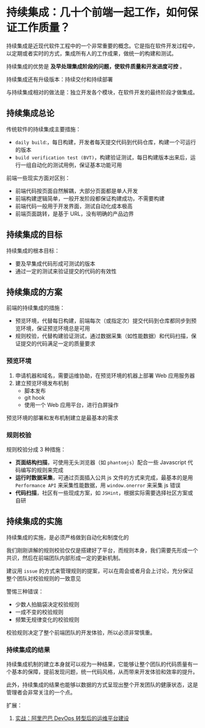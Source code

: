 
# 持续集成：几十个前端一起工作，如何保证工作质量？

持续集成是近现代软件工程中的一个非常重要的概念。它是指在软件开发过程中，以定期或者实时的方式，集成所有人的工作成果，做统一的构建和测试。

持续集成的优势是 __及早处理集成阶段的问题，使软件质量和开发进度可控__ 。

持续集成还有升级版本：持续交付和持续部署

与持续集成相对的做法是：独立开发各个模块，在软件开发的最终阶段才做集成。

## 持续集成总论
传统软件的持续集成主要措施：
- `daily build`:，每日构建，开发者每天提交代码到代码仓库，构建一个可运行的版本
- `build verification test (BVT)`，构建验证测试，每日构建版本出来后，运行一组自动化的测试用例，保证基本功能可用

前端一些现实方面对区别：
- 前端代码按页面自然解耦，大部分页面都是单人开发
- 前端构建逻辑简单，一般开发阶段都保证构建成功，不需要构建
- 前端代码一般用于开发界面，测试自动化成本极高
- 前端页面跳转，是基于 URL，没有明确的产品边界

## 持续集成的目标

持续集成的根本目标：
- 要及早集成代码形成可测试的版本
- 通过一定的测试来验证提交的代码的有效性

## 持续集成的方案

前端的持续集成的措施：
- 预览环境，代替每日构建，前端每次（或指定次）提交代码到仓库都同步到预览环境，保证预览环境总是可用
- 规则校验，代替构建验证测试，通过数据采集（如性能数据）和代码扫描，保证提交的代码满足一定的质量要求

### 预览环境

1. 申请机器和域名，需要运维协助，在预览环境的机器上部署 Web 应用服务器
2. 建立预览环境发布机制
   - 脚本发布
   - git hook
   - 使用一个 Web 应用平台，进行白屏操作

预览环境的部署和发布机制建立是最基本的需求

### 规则校验

规则校验分成 3 种措施：
- __页面结构扫描__，可使用无头浏览器（如 `phantomjs`）配合一些 Javascript 代码编写的规则来完成
- __运行时数据采集__，可通过页面插入公共 js 文件的方式来完成，最基本的是用 `Performance API` 来采集性能数据，用 `window.onerror` 来采集 js 错误
- __代码扫描__，社区有一些现成方案，如 `JSHint`，根据实际需要选择社区方案或自研

## 持续集成的实施

持续集成的实施，是必须严格做到自动化和制度化的

我们刚刚讲解的规则校验仅仅是搭建好了平台，而规则本身，我们需要先形成一个共识，然后在前端团队内部形成一定的更新机制。

建议用 `issue` 的方式来管理规则的提案，可以在周会或者月会上讨论，充分保证整个团队对校验规则的一致意见

警惕三种错误：
- 少数人拍脑袋决定校验规则
- 一成不变的校验规则
- 频繁无规律变化的校验规则

校验规则决定了整个前端团队的开发体验，所以必须非常慎重。

### 持续集成的结果

持续集成机制的建立本身就可以视为一种结果，它能够让整个团队的代码质量有一个基本的保障，提前发现问题，统一代码风格，从而带来开发体验和效率的提升。

此外，持续集成的结果也能够以数据的方式呈现出整个开发团队的健康状态，这是管理者会非常关注的一个点。


扩展：
1. [实战：阿里巴巴 DevOps 转型后的运维平台建设](https://segmentfault.com/a/1190000014088336)